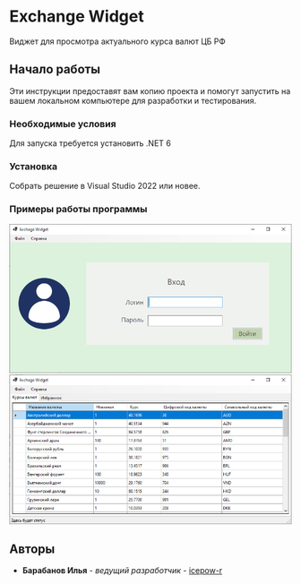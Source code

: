 # Exchange Widget

Виджет для просмотра актуального курса валют ЦБ РФ

## Начало работы

Эти инструкции предоставят вам копию проекта и помогут запустить на вашем локальном компьютере для разработки и тестирования.

### Необходимые условия

Для запуска требуется установить .NET 6

### Установка

Собрать решение в Visual Studio 2022 или новее.

### Примеры работы программы

![Форма входа в программу](ExampleImages/Login.png "Форма входа в программу")
![Список валют ЦБ РФ](ExampleImages/Main.png "Список валют ЦБ РФ")

## Авторы

* **Барабанов Илья** - *ведущий разработчик* - [icepow-r](https://github.com/icepow-r/)

